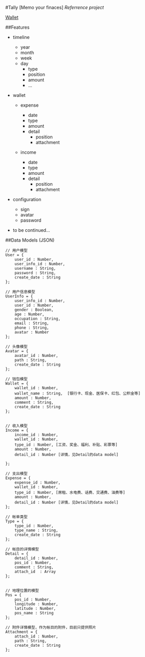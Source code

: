 #Tally [Memo your finaces]
*Referrence project*

[Wallet](http://maybeiwill.me/wallet/)

##Features
+  timeline
   *  year
   *  month
   *  week
   *  day
      * type
      * position
      * amount
      * ...
      
      
+  wallet
    +  expense
       *  date
   	   *  type
       *  amount
       *  detail
          *  position
   	      *  attachment
   
    +  income
       *  date
       *  type
       *  amount
       *  detail
          *  position
          *  attachment
   
+  configuration
   *  sign
   *  avatar
   *  password
   
+  to be continued...


##Data Models (JSON)
```
// 用户模型
User = {
	user_id : Number,
	user_info_id : Number,
	username : String,
	password : String,
	create_date : String
};

// 用户信息模型
UserInfo = {
	user_info_id : Number,
	user_id : Number,
	gender : Boolean,
	age : Number,
	occupation : String,
	email : String,
	phone : String,
	avatar : Number
};

// 头像模型
Avatar = {
	avatar_id : Number,
	path : String,
	create_date : String
};

// 钱包模型
Wallet = {
	wallet_id : Number,
	wallet_name : String,  [银行卡、现金、医保卡、红包、公积金等]
	amount : Number,
	comment : String,
	create_date : String
};


// 收入模型
Income = {
	income_id : Number,
	wallet_id : Number,
	type_id : Number, [工资、奖金、福利、补贴、彩票等]
	amount : Number,
	detail_id : Number [详情，见Detail的data model]
	
};

// 支出模型
Expense = {
	expense_id : Number,
	wallet_id : Number,
	type_id : Number, [房租、水电费、话费、交通费、油费等]
	amount : Number,
	detail_id : Number [详情，见Detail的data model]
};

// 帐单类型
Type = {
	type_id : Number,
	type_name : String,
	create_date : String
};

// 帐目的详情模型
Detail = {
	detail_id : Number,
	pos_id : Number,
	comment : String,
	attach_id  : Array
};


// 地理位置的模型
Pos = {
	pos_id : Number,
	longitude : Number,
	latitude : Number,
	pos_name : String
};

// 附件详情模型，作为帐目的附件，目前只提供照片
Attachment = {
	attach_id : Number,
	path : String,
	create_date : String
};
```